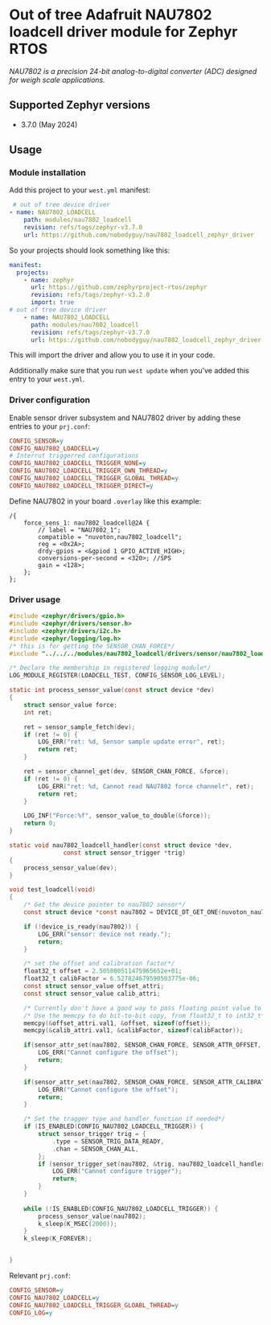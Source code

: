 # Out of tree Adafruit NAU7802 loadcell driver module for Zephyr RTOS
*NAU7802 is a precision 24-bit analog-to-digital converter (ADC) designed for weigh scale applications.*

## Supported Zephyr versions
* 3.7.0 (May 2024)
## Usage
### Module installation
Add this project to your `west.yml` manifest:
```yaml
 # out of tree device driver
- name: NAU7802_LOADCELL
    path: modules/nau7802_loadcell
    revision: refs/tags/zephyr-v3.7.0
    url: https://github.com/nobodyguy/nau7802_loadcell_zephyr_driver
```

So your projects should look something like this:
```yaml
manifest:
  projects:
    - name: zephyr
      url: https://github.com/zephyrproject-rtos/zephyr
      revision: refs/tags/zephyr-v3.2.0
      import: true
# out of tree device driver
    - name: NAU7802_LOADCELL
      path: modules/nau7802_loadcell
      revision: refs/tags/zephyr-v3.7.0
      url: https://github.com/nobodyguy/nau7802_loadcell_zephyr_driver
```

This will import the driver and allow you to use it in your code.

Additionally make sure that you run `west update` when you've added this entry to your `west.yml`.

### Driver configuration
Enable sensor driver subsystem and NAU7802 driver by adding these entries to your `prj.conf`:
```ini
CONFIG_SENSOR=y
CONFIG_NAU7802_LOADCELL=y
# Interrut triggerred configurations
CONFIG_NAU7802_LOADCELL_TRIGGER_NONE=y
CONFIG_NAU7802_LOADCELL_TRIGGER_OWN_THREAD=y
CONFIG_NAU7802_LOADCELL_TRIGGER_GLOBAL_THREAD=y
CONFIG_NAU7802_LOADCELL_TRIGGER_DIRECT=y
```

Define NAU7802 in your board `.overlay` like this example:
```dts
/{	
    force_sens_1: nau7802_loadcell@2A {
        // label = "NAU7802_1";
        compatible = "nuvoton,nau7802_loadcell";
        reg = <0x2A>;
        drdy-gpios = <&gpiod 1 GPIO_ACTIVE_HIGH>;
        conversions-per-second = <320>; //SPS
        gain = <128>;
    };
};
```

### Driver usage
```c
#include <zephyr/drivers/gpio.h>
#include <zephyr/drivers/sensor.h>
#include <zephyr/drivers/i2c.h>
#include <zephyr/logging/log.h>
/* this is for getting the SENSOR_CHAN_FORCE*/
#include "../../../modules/nau7802_loadcell/drivers/sensor/nau7802_loadcell/nau7802_loadcell.h"

/* Declare the membership in registered logging module*/
LOG_MODULE_REGISTER(LOADCELL_TEST, CONFIG_SENSOR_LOG_LEVEL);

static int process_sensor_value(const struct device *dev)
{
	struct sensor_value force;
	int ret;

	ret = sensor_sample_fetch(dev);
	if (ret != 0) {
		LOG_ERR("ret: %d, Sensor sample update error", ret);
		return ret;
	}

	ret = sensor_channel_get(dev, SENSOR_CHAN_FORCE, &force);
	if (ret != 0) {
		LOG_ERR("ret: %d, Cannot read NAU7802 force channelr", ret);
		return ret;
	}

	LOG_INF("Force:%f", sensor_value_to_double(&force));
	return 0;
}

static void nau7802_loadcell_handler(const struct device *dev,
			   const struct sensor_trigger *trig)
{
	process_sensor_value(dev);
}

void test_loadcell(void)
{
    /* Get the device pointer to nau7802 sensor*/
	const struct device *const nau7802 = DEVICE_DT_GET_ONE(nuvoton_nau7802_loadcell);

	if (!device_is_ready(nau7802)) {
		LOG_ERR("sensor: device not ready.");
		return;
	}

	/* set the offset and calibration factor*/
	float32_t offset = 2.505000511475965652e+01;
	float32_t calibFactor = 6.527824679590503775e-06;
	const struct sensor_value offset_attri;
	const struct sensor_value calib_attri;

	/* Currently don't have a good way to pass floating point value to the sensor driver*/
	/* Use the memcpy to do bit-to-bit copy, from float32_t to int32_t*/
	memcpy(&offset_attri.val1, &offset, sizeof(offset));
	memcpy(&calib_attri.val1, &calibFactor, sizeof(calibFactor));

	if(sensor_attr_set(nau7802, SENSOR_CHAN_FORCE, SENSOR_ATTR_OFFSET, &offset_attri) != 0){
		LOG_ERR("Cannot configure the offset");
		return;
	}

	if(sensor_attr_set(nau7802, SENSOR_CHAN_FORCE, SENSOR_ATTR_CALIBRATION, &calib_attri) != 0){
		LOG_ERR("Cannot configure the offset");
		return;
	}

	/* Set the tragger type and handler function if needed*/
	if (IS_ENABLED(CONFIG_NAU7802_LOADCELL_TRIGGER)) {
		struct sensor_trigger trig = {
			.type = SENSOR_TRIG_DATA_READY,
			.chan = SENSOR_CHAN_ALL,
		};
		if (sensor_trigger_set(nau7802, &trig, nau7802_loadcell_handler) < 0) {
			LOG_ERR("Cannot configure trigger");
			return;
		}
	}
	
	while (!IS_ENABLED(CONFIG_NAU7802_LOADCELL_TRIGGER)) {
		process_sensor_value(nau7802);
		k_sleep(K_MSEC(2000));
	}
	k_sleep(K_FOREVER);


}
```
Relevant `prj.conf`:
```ini
CONFIG_SENSOR=y
CONFIG_NAU7802_LOADCELL=y
CONFIG_NAU7802_LOADCELL_TRIGGER_GLOABL_THREAD=y
CONFIG_LOG=y
```